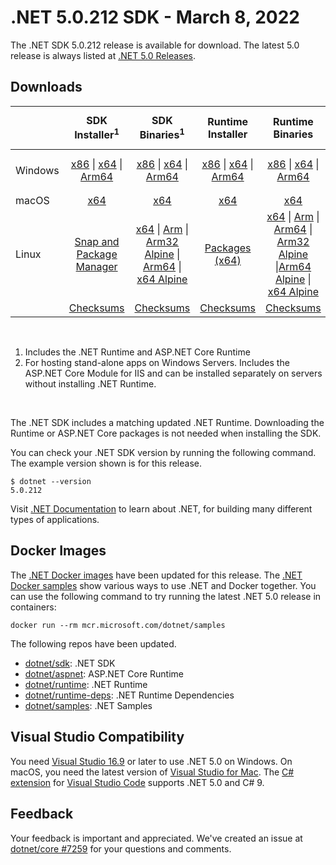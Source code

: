 # .NET 5.0.212 SDK - March 8, 2022

The .NET SDK 5.0.212 release is available for download. The latest 5.0 release is always listed at [.NET 5.0 Releases](../README.md).

## Downloads

|           | SDK Installer<sup>1</sup>                        | SDK Binaries<sup>1</sup>                 | Runtime Installer                                        | Runtime Binaries                                 | ASP.NET Core Runtime           |Windows Desktop Runtime          |
| --------- | :------------------------------------------:     | :----------------------:                 | :---------------------------:                            | :-------------------------:                      | :-----------------:            | :-----------------:            |
| Windows   | [x86][dotnet-sdk-win-x86.exe] \| [x64][dotnet-sdk-win-x64.exe] \| [Arm64][dotnet-sdk-win-arm64.exe] | [x86][dotnet-sdk-win-x86.zip] \| [x64][dotnet-sdk-win-x64.zip] \|  [Arm64][dotnet-sdk-win-arm64.zip] | [x86][dotnet-runtime-win-x86.exe] \| [x64][dotnet-runtime-win-x64.exe] \| [Arm64][dotnet-runtime-win-arm64.exe] | [x86][dotnet-runtime-win-x86.zip] \| [x64][dotnet-runtime-win-x64.zip] \| [Arm64][dotnet-runtime-win-arm64.zip] | [x86][aspnetcore-runtime-win-x86.exe] \| [x64][aspnetcore-runtime-win-x64.exe] \|<br/> [Hosting Bundle][dotnet-hosting-win.exe]<sup>2</sup> | [x86][windowsdesktop-runtime-win-x86.exe] \| [x64][windowsdesktop-runtime-win-x64.exe]  \| [Arm64][windowsdesktop-runtime-win-arm64.exe] |
| macOS     | [x64][dotnet-sdk-osx-x64.pkg]  | [x64][dotnet-sdk-osx-x64.tar.gz]     | [x64][dotnet-runtime-osx-x64.pkg] | [x64][dotnet-runtime-osx-x64.tar.gz] | [x64][aspnetcore-runtime-osx-x64.tar.gz] | - |<sup>1</sup>
| Linux     |  [Snap and Package Manager](../install-linux.md)  | [x64][dotnet-sdk-linux-x64.tar.gz] \| [Arm][dotnet-sdk-linux-arm.tar.gz] \| [Arm32 Alpine][dotnet-sdk-linux-musl-arm.tar.gz] \| [Arm64][dotnet-sdk-linux-arm64.tar.gz] \| [x64 Alpine][dotnet-sdk-linux-musl-x64.tar.gz] | [Packages (x64)][linux-packages] | [x64][dotnet-runtime-linux-x64.tar.gz] \| [Arm][dotnet-runtime-linux-arm.tar.gz] \| [Arm64][dotnet-runtime-linux-arm64.tar.gz] \| [Arm32 Alpine][dotnet-runtime-linux-musl-arm.tar.gz]  \|[Arm64 Alpine][dotnet-runtime-linux-musl-arm64.tar.gz] \| [x64 Alpine][dotnet-runtime-linux-musl-x64.tar.gz] | [x64][aspnetcore-runtime-linux-x64.tar.gz]<sup>1</sup>  \| [Arm][aspnetcore-runtime-linux-arm.tar.gz]<sup>1</sup> \| [Arm64][aspnetcore-runtime-linux-arm64.tar.gz]<sup>1</sup> \| [x64 Alpine][aspnetcore-runtime-linux-musl-x64.tar.gz] | - | <sup>1</sup> |
|  | [Checksums][checksums-sdk]                             | [Checksums][checksums-sdk]                                      | [Checksums][checksums-runtime]                             | [Checksums][checksums-runtime]  | [Checksums][checksums-runtime]  | [Checksums][checksums-runtime]

</br>

1. Includes the .NET Runtime and ASP.NET Core Runtime
2. For hosting stand-alone apps on Windows Servers. Includes the ASP.NET Core Module for IIS and can be installed separately on servers without installing .NET Runtime.

</br>

The .NET SDK includes a matching updated .NET Runtime. Downloading the Runtime or ASP.NET Core packages is not needed when installing the SDK.

You can check your .NET SDK version by running the following command. The example version shown is for this release.

```console
$ dotnet --version
5.0.212
```
Visit [.NET Documentation](https://learn.microsoft.com/dotnet/core/) to learn about .NET, for building many different types of applications.

## Docker Images

The [.NET Docker images](https://hub.docker.com/_/microsoft-dotnet) have been updated for this release. The [.NET Docker samples](https://github.com/dotnet/dotnet-docker/blob/main/samples/README.md) show various ways to use .NET and Docker together. You can use the following command to try running the latest .NET 5.0 release in containers:

```console
docker run --rm mcr.microsoft.com/dotnet/samples
```

The following repos have been updated.

* [dotnet/sdk](https://github.com/dotnet/dotnet-docker/blob/main/README.sdk.md): .NET SDK
* [dotnet/aspnet](https://github.com/dotnet/dotnet-docker/blob/main/README.aspnet.md): ASP.NET Core Runtime
* [dotnet/runtime](https://github.com/dotnet/dotnet-docker/blob/main/README.runtime.md): .NET Runtime
* [dotnet/runtime-deps](https://github.com/dotnet/dotnet-docker/blob/main/README.runtime.md): .NET Runtime Dependencies
* [dotnet/samples](https://github.com/dotnet/dotnet-docker/blob/main/README.samples.md): .NET Samples


## Visual Studio Compatibility

You need [Visual Studio 16.9](https://visualstudio.microsoft.com) or later to use .NET 5.0 on Windows. On macOS, you need the latest version of [Visual Studio for Mac](https://visualstudio.microsoft.com/vs/mac/). The [C# extension](https://code.visualstudio.com/docs/languages/dotnet) for [Visual Studio Code](https://code.visualstudio.com/) supports .NET 5.0 and C# 9.


## Feedback

Your feedback is important and appreciated. We've created an issue at [dotnet/core #7259](https://github.com/dotnet/core/issues/7259) for your questions and comments.


[blob-runtime]: https://dotnetcli.blob.core.windows.net/dotnet/Runtime/
[blob-sdk]: https://dotnetcli.blob.core.windows.net/dotnet/Sdk/
[release-notes]: 5.0.15.md

[checksums-runtime]: https://dotnetcli.blob.core.windows.net/dotnet/checksums/5.0.15-sha.txt
[checksums-sdk]: https://dotnetcli.blob.core.windows.net/dotnet/checksums/5.0.15-sha.txt

[linux-install]: https://learn.microsoft.com/dotnet/core/install/linux

[dotnet-blog]:  https://devblogs.microsoft.com/dotnet/march-2022-updates/



[linux-packages]: ../install-linux.md


[//]: # ( Runtime 5.0.15)
[dotnet-runtime-linux-arm.tar.gz]: https://download.visualstudio.microsoft.com/download/pr/e7ee90c8-c54f-4793-a405-1050f365240c/ecc2da4c6d4b3e6611bda5e5a5bda9af/dotnet-runtime-5.0.15-linux-arm.tar.gz
[dotnet-runtime-linux-arm64.tar.gz]: https://download.visualstudio.microsoft.com/download/pr/28ff2ede-6f43-4486-b2ad-dd2bde9ea2f7/9267ee1e9941196b8d45c162fa1bcb5d/dotnet-runtime-5.0.15-linux-arm64.tar.gz
[dotnet-runtime-linux-musl-arm.tar.gz]: https://download.visualstudio.microsoft.com/download/pr/c892c25d-1613-4569-bab0-a96702a1f39e/d083c3164e21f0f234eac60e07137e72/dotnet-runtime-5.0.15-linux-musl-arm.tar.gz
[dotnet-runtime-linux-musl-arm64.tar.gz]: https://download.visualstudio.microsoft.com/download/pr/7698b563-f440-44c7-b959-b65e4ebc9cc6/701c84aa012c063072283a4d6bdda6aa/dotnet-runtime-5.0.15-linux-musl-arm64.tar.gz
[dotnet-runtime-linux-musl-x64.tar.gz]: https://download.visualstudio.microsoft.com/download/pr/dd5ec323-893c-4dd2-848a-b6c9559ae178/204ed4d65b9eade19ea74f982e8388ae/dotnet-runtime-5.0.15-linux-musl-x64.tar.gz
[dotnet-runtime-linux-x64.tar.gz]: https://download.visualstudio.microsoft.com/download/pr/546d50b2-d85c-433f-b13b-b896f1bc1916/17d7bbb674bf67c3d490489b20a437b7/dotnet-runtime-5.0.15-linux-x64.tar.gz
[dotnet-runtime-osx-x64.pkg]: https://download.visualstudio.microsoft.com/download/pr/aae7783c-c033-4308-ab45-7edf78d8945b/bef03269b50362c36a56a6f21693dd26/dotnet-runtime-5.0.15-osx-x64.pkg
[dotnet-runtime-osx-x64.tar.gz]: https://download.visualstudio.microsoft.com/download/pr/cb5d4972-5eb6-4e53-b422-86eae8d0162f/3fc69c296fad1c9867ce7873c1d90e8c/dotnet-runtime-5.0.15-osx-x64.tar.gz
[dotnet-runtime-win-arm64.exe]: https://download.visualstudio.microsoft.com/download/pr/3e2738f0-0bc5-40ff-b0e0-52830cce27f3/06352486fb5dbc29703be3766f87e849/dotnet-runtime-5.0.15-win-arm64.exe
[dotnet-runtime-win-arm64.zip]: https://download.visualstudio.microsoft.com/download/pr/a17bbc0d-2f4a-4237-98e7-c994ddf1b23e/f4599fc0d88e8831a706849b638e9d02/dotnet-runtime-5.0.15-win-arm64.zip
[dotnet-runtime-win-x64.exe]: https://download.visualstudio.microsoft.com/download/pr/744a5a4b-c931-4365-9762-5154e999af13/51553f5bfe24e1f7d54abbfbb94d0c4c/dotnet-runtime-5.0.15-win-x64.exe
[dotnet-runtime-win-x64.zip]: https://download.visualstudio.microsoft.com/download/pr/188c7f17-73ca-477d-96a5-5bcb0970e751/71cc137bec1df3a712ce04fe92aa78dd/dotnet-runtime-5.0.15-win-x64.zip
[dotnet-runtime-win-x86.exe]: https://download.visualstudio.microsoft.com/download/pr/5a3bc200-475f-46df-9e80-6955c5fa191d/d49c018dbb28af1182655cbed7abd620/dotnet-runtime-5.0.15-win-x86.exe
[dotnet-runtime-win-x86.zip]: https://download.visualstudio.microsoft.com/download/pr/8d7983ed-db89-4247-b7e7-151fcbbfa18e/e34058f89799307e3c60771722b23a4d/dotnet-runtime-5.0.15-win-x86.zip

[//]: # ( WindowsDesktop 5.0.15)
[windowsdesktop-runtime-win-arm64.exe]: https://download.visualstudio.microsoft.com/download/pr/40bf47cb-146b-479f-a660-a85c1c9c469d/96f8b74576dd57d65e1726c48e61734d/windowsdesktop-runtime-5.0.15-win-arm64.exe
[windowsdesktop-runtime-win-x64.exe]: https://download.visualstudio.microsoft.com/download/pr/b1902c77-e022-4b3e-a01a-e8830df936ff/09d0957435bf8c37eae11b4962d4221b/windowsdesktop-runtime-5.0.15-win-x64.exe
[windowsdesktop-runtime-win-x86.exe]: https://download.visualstudio.microsoft.com/download/pr/51b9e073-e0db-4c82-bdb8-47a9c39896e2/d676baa1bbb643f50c6b41ca64110d2f/windowsdesktop-runtime-5.0.15-win-x86.exe

[//]: # ( ASP 5.0.15)
[aspnetcore-runtime-linux-arm.tar.gz]: https://download.visualstudio.microsoft.com/download/pr/49f495c7-6d7d-44d6-94b3-ce3c633746f8/824a679ce2f0533c80ec466116f079ee/aspnetcore-runtime-5.0.15-linux-arm.tar.gz
[aspnetcore-runtime-linux-arm64.tar.gz]: https://download.visualstudio.microsoft.com/download/pr/3ff16615-7afa-4741-b0ee-d86c922cb16f/958f0ea0a0248668413fd3920a1f4057/aspnetcore-runtime-5.0.15-linux-arm64.tar.gz
[aspnetcore-runtime-linux-musl-arm.tar.gz]: https://download.visualstudio.microsoft.com/download/pr/d0878c21-6570-4232-9095-942907cd1e50/22c306af1c4bb271bf776347737ff71a/aspnetcore-runtime-5.0.15-linux-musl-arm.tar.gz
[aspnetcore-runtime-linux-musl-arm64.tar.gz]: https://download.visualstudio.microsoft.com/download/pr/65510b46-6757-47ee-9609-dd2b1f664524/325d150001b00258e5e2b2903ef93903/aspnetcore-runtime-5.0.15-linux-musl-arm64.tar.gz
[aspnetcore-runtime-linux-musl-x64.tar.gz]: https://download.visualstudio.microsoft.com/download/pr/832d30fb-5a14-40a5-b81c-2d354ebf37c8/6ace2bc70718075ad06649574c0148c8/aspnetcore-runtime-5.0.15-linux-musl-x64.tar.gz
[aspnetcore-runtime-linux-x64.tar.gz]: https://download.visualstudio.microsoft.com/download/pr/f1f37dfc-3f5b-49c3-be73-aa0839066e06/3dfbd1c2b1cf93f085db7ead99d76051/aspnetcore-runtime-5.0.15-linux-x64.tar.gz
[aspnetcore-runtime-osx-x64.tar.gz]: https://download.visualstudio.microsoft.com/download/pr/b925ee34-662b-4597-8003-0e6f23bab46c/2d5d21e290d90c094b2d25a069e34957/aspnetcore-runtime-5.0.15-osx-x64.tar.gz
[aspnetcore-runtime-win-arm64.zip]: https://download.visualstudio.microsoft.com/download/pr/495009ce-ea17-47df-b6b7-06f1b5bfd80e/a398530d27de9c1d18258cbeff62c70d/aspnetcore-runtime-5.0.15-win-arm64.zip
[aspnetcore-runtime-win-x64.exe]: https://download.visualstudio.microsoft.com/download/pr/69b4d158-fadb-46d0-8b28-6c4ba2968926/c4d93beeb194b73c134b3c2824499467/aspnetcore-runtime-5.0.15-win-x64.exe
[aspnetcore-runtime-win-x64.zip]: https://download.visualstudio.microsoft.com/download/pr/ceba0d71-e720-4ddd-a95d-a7e99a25ba38/280e258ef461c9bbc3e418f5a15fbebe/aspnetcore-runtime-5.0.15-win-x64.zip
[aspnetcore-runtime-win-x86.exe]: https://download.visualstudio.microsoft.com/download/pr/df529041-2a11-440c-98a4-650606c07ac0/dec1cbf6e76b45dbcff75e19c50ca485/aspnetcore-runtime-5.0.15-win-x86.exe
[aspnetcore-runtime-win-x86.zip]: https://download.visualstudio.microsoft.com/download/pr/87df4c6d-f98c-4e85-96fa-0fb20c6fd710/f9dbcb1a127292a07656e60553effeab/aspnetcore-runtime-5.0.15-win-x86.zip
[dotnet-hosting-win.exe]: https://download.visualstudio.microsoft.com/download/pr/d7d20e41-4bee-4f8a-a32c-278f0ef8ce1a/f5a0c59b42d01b9fc2115615c801866c/dotnet-hosting-5.0.15-win.exe

[//]: # ( SDK 5.0.212)
[dotnet-sdk-linux-arm.tar.gz]: https://download.visualstudio.microsoft.com/download/pr/f72db293-cfc3-454e-8b93-4cadb954c6c4/536a6267e3b0bfbac873d74656989894/dotnet-sdk-5.0.212-linux-arm.tar.gz
[dotnet-sdk-linux-arm64.tar.gz]: https://download.visualstudio.microsoft.com/download/pr/5e719ce4-2608-49f9-a35f-538c0b381d00/41b3b61550c9ea924e3d419dd97c7558/dotnet-sdk-5.0.212-linux-arm64.tar.gz
[dotnet-sdk-linux-musl-arm.tar.gz]: https://download.visualstudio.microsoft.com/download/pr/36fa5cc7-3697-40b4-aa3a-77a2a509c346/df0de70bd36a18d4b0cc16024e2acd9e/dotnet-sdk-5.0.212-linux-musl-arm.tar.gz
[dotnet-sdk-linux-musl-arm64.tar.gz]: https://download.visualstudio.microsoft.com/download/pr/c29d3d64-668c-4c47-83a0-2ef6161792e5/a3ab3444e47a6ecbaa7e7be25b1dbe3c/dotnet-sdk-5.0.212-linux-musl-arm64.tar.gz
[dotnet-sdk-linux-musl-x64.tar.gz]: https://download.visualstudio.microsoft.com/download/pr/ca3f6d28-3a31-4295-b834-4176db1e0058/0e46c68f652ce4e284416e121fa4bd41/dotnet-sdk-5.0.212-linux-musl-x64.tar.gz
[dotnet-sdk-linux-x64.tar.gz]: https://download.visualstudio.microsoft.com/download/pr/a76503a6-9118-44b9-a46d-68a533562cf3/a22fe0af464b7e9f8a9f83f3dfc5b060/dotnet-sdk-5.0.212-linux-x64.tar.gz
[dotnet-sdk-linux-x64.zip]: https://download.visualstudio.microsoft.com/download/pr/7ae0ce96-e239-4dec-b233-2288c5245a50/4628fbb2f04dd13e19e0fc0b3078464d/dotnet-sdk-5.0.212-linux-x64.zip
[dotnet-sdk-osx-x64.pkg]: https://download.visualstudio.microsoft.com/download/pr/71290b46-5064-4b13-9957-45683f4abffb/02a1e7517c5872c26d8b57c436c43fa8/dotnet-sdk-5.0.212-osx-x64.pkg
[dotnet-sdk-osx-x64.tar.gz]: https://download.visualstudio.microsoft.com/download/pr/f3d02f62-4632-4c24-bd18-48cd3dc890ca/6d974e45890f1809aafb537773325bb7/dotnet-sdk-5.0.212-osx-x64.tar.gz
[dotnet-sdk-win-arm64.exe]: https://download.visualstudio.microsoft.com/download/pr/ba206545-8f99-4794-a00c-057268ba74db/8effc131b9088641e516255839d97413/dotnet-sdk-5.0.212-win-arm64.exe
[dotnet-sdk-win-arm64.zip]: https://download.visualstudio.microsoft.com/download/pr/ea4e7fb2-a893-4bf2-b9a9-9c1c3887eb2a/186edc2364152e2bdb1966eef05cb4ab/dotnet-sdk-5.0.212-win-arm64.zip
[dotnet-sdk-win-x64.exe]: https://download.visualstudio.microsoft.com/download/pr/5008a042-9887-4864-8bfb-2e1304f30573/18e2f42c4c67b97e935ee522fcb89f43/dotnet-sdk-5.0.212-win-x64.exe
[dotnet-sdk-win-x64.zip]: https://download.visualstudio.microsoft.com/download/pr/ec6c6946-e998-4355-9249-55a1bb8bafc6/ac27f4e125cfc2c2297c238ee16e97fb/dotnet-sdk-5.0.212-win-x64.zip
[dotnet-sdk-win-x86.exe]: https://download.visualstudio.microsoft.com/download/pr/18e2cfa1-32d3-4c43-b7b7-8b8db4685154/43c9711f5d473d4222c8b4fbc4a6a0d4/dotnet-sdk-5.0.212-win-x86.exe
[dotnet-sdk-win-x86.zip]: https://download.visualstudio.microsoft.com/download/pr/1e9f3343-8c11-4444-b35a-f05f9c9e4e28/68b3e46fa9cb64cc2500c4afb6d08e55/dotnet-sdk-5.0.212-win-x86.zip
